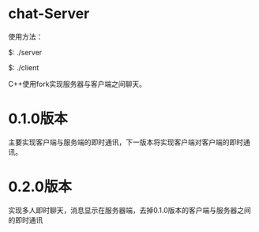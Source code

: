# chat-Server
使用方法：

$: ./server <PORT>
  
$: ./client <IP> <PORT>
  
  
C++使用fork实现服务器与客户端之间聊天。
# 0.1.0版本
主要实现客户端与服务端的即时通讯，下一版本将实现客户端对客户端的即时通讯。
# 0.2.0版本
实现多人即时聊天，消息显示在服务器端，去掉0.1.0版本的客户端与服务器之间的即时通讯
